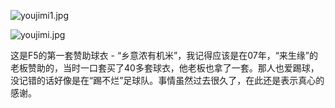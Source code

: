 ![youjimi1.jpg](http://ppd8ewq3a.bkt.clouddn.com/youjimi1.jpg)

![youjimi.jpg](http://ppd8ewq3a.bkt.clouddn.com/youjimi.jpg)

这是F5的第一套赞助球衣 - “乡意浓有机米”，我记得应该是在07年，“来生缘”的老板赞助的，当时一口套买了40多套球衣，他老板也拿了一套。那人也爱踢球，没记错的话好像是在“踢不烂”足球队。事情虽然过去很久了，在此还是表示真心的感谢。
